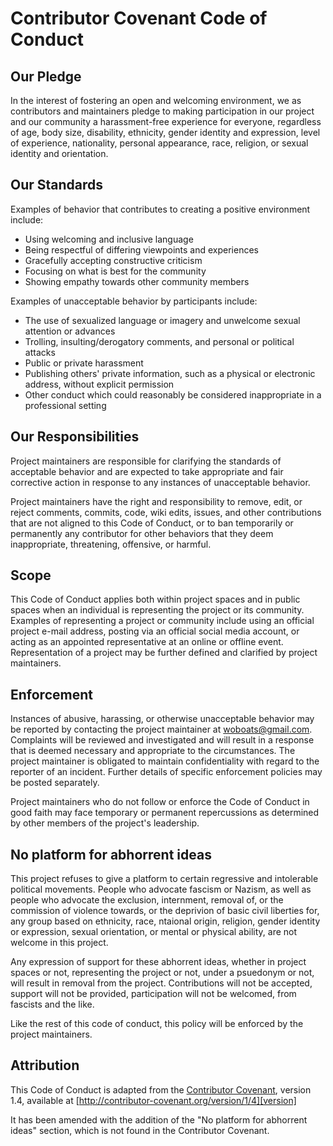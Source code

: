# Contributor Covenant Code of Conduct

## Our Pledge

In the interest of fostering an open and welcoming environment, we as
contributors and maintainers pledge to making participation in our project and
our community a harassment-free experience for everyone, regardless of age, body
size, disability, ethnicity, gender identity and expression, level of experience,
nationality, personal appearance, race, religion, or sexual identity and
orientation.

## Our Standards

Examples of behavior that contributes to creating a positive environment
include:

* Using welcoming and inclusive language
* Being respectful of differing viewpoints and experiences
* Gracefully accepting constructive criticism
* Focusing on what is best for the community
* Showing empathy towards other community members

Examples of unacceptable behavior by participants include:

* The use of sexualized language or imagery and unwelcome sexual attention or
advances
* Trolling, insulting/derogatory comments, and personal or political attacks
* Public or private harassment
* Publishing others' private information, such as a physical or electronic
  address, without explicit permission
* Other conduct which could reasonably be considered inappropriate in a
  professional setting

## Our Responsibilities

Project maintainers are responsible for clarifying the standards of acceptable
behavior and are expected to take appropriate and fair corrective action in
response to any instances of unacceptable behavior.

Project maintainers have the right and responsibility to remove, edit, or
reject comments, commits, code, wiki edits, issues, and other contributions
that are not aligned to this Code of Conduct, or to ban temporarily or
permanently any contributor for other behaviors that they deem inappropriate,
threatening, offensive, or harmful.

## Scope

This Code of Conduct applies both within project spaces and in public spaces
when an individual is representing the project or its community. Examples of
representing a project or community include using an official project e-mail
address, posting via an official social media account, or acting as an appointed
representative at an online or offline event. Representation of a project may be
further defined and clarified by project maintainers.

## Enforcement

Instances of abusive, harassing, or otherwise unacceptable behavior may be
reported by contacting the project maintainer at woboats@gmail.com. Complaints
will be reviewed and investigated and will result in a response that is deemed
necessary and appropriate to the circumstances. The project maintainer is
obligated to maintain confidentiality with regard to the reporter of an incident.
Further details of specific enforcement policies may be posted separately.

Project maintainers who do not follow or enforce the Code of Conduct in good
faith may face temporary or permanent repercussions as determined by other
members of the project's leadership.

## No platform for abhorrent ideas

This project refuses to give a platform to certain regressive and intolerable
political movements. People who advocate fascism or Nazism, as well as people
who advocate the exclusion, internment, removal of, or the commission of
violence towards, or the deprivion of basic civil liberties for, any group
based on ethnicity, race, ntaional origin, religion, gender identity or
expression, sexual orientation, or mental or physical ability, are not welcome
in this project.

Any expression of support for these abhorrent ideas, whether in project spaces
or not, representing the project or not, under a psuedonym or not, will result
in removal from the project. Contributions will not be accepted, support will
not be provided, participation will not be welcomed, from fascists and the
like. 

Like the rest of this code of conduct, this policy will be enforced by the
project maintainers.

## Attribution

This Code of Conduct is adapted from the [Contributor Covenant][homepage], version 1.4,
available at [http://contributor-covenant.org/version/1/4][version]

It has been amended with the addition of the "No platform for abhorrent ideas"
section, which is not found in the Contributor Covenant.

[homepage]: http://contributor-covenant.org
[version]: http://contributor-covenant.org/version/1/4/
